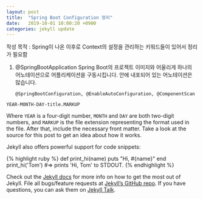 ```yaml
---
layout: post
title:  "Spring Boot Configuration 정리"
date:   2019-10-01 10:00:20 +0900
categories: jekyll update
---
```

작성 목적 : Spring이 나온 이후로 Context의 설정을 관리하는 키워드들이 있어서 정리가 필요함  

1. @SpringBootApplication
   Spring Boot의 프로젝트 이미지와 어울리게 하나의 어노테이션으로 어플리케이션을 구동시킵니다.
   안에 내포되어 있는 어노테이션은 많습니다.

   `@SpringBootConfiguration, @EnableAutoConfiguration, @ComponentScan`



`YEAR-MONTH-DAY-title.MARKUP`

Where `YEAR` is a four-digit number, `MONTH` and `DAY` are both two-digit numbers, and `MARKUP` is the file extension representing the format used in the file. After that, include the necessary front matter. Take a look at the source for this post to get an idea about how it works.

Jekyll also offers powerful support for code snippets:

{% highlight ruby %}
def print_hi(name)
  puts "Hi, #{name}"
end
print_hi('Tom')
#=> prints 'Hi, Tom' to STDOUT.
{% endhighlight %}

Check out the [Jekyll docs][jekyll-docs] for more info on how to get the most out of Jekyll. File all bugs/feature requests at [Jekyll’s GitHub repo][jekyll-gh]. If you have questions, you can ask them on [Jekyll Talk][jekyll-talk].

[jekyll-docs]: https://jekyllrb.com/docs/home
[jekyll-gh]:   https://github.com/jekyll/jekyll
[jekyll-talk]: https://talk.jekyllrb.com/
